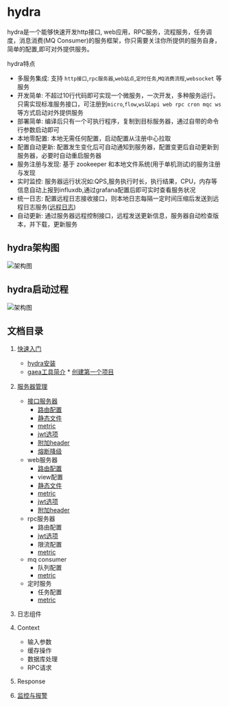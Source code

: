 # hydra
hydra是一个能够快速开发http接口, web应用，RPC服务，流程服务，任务调度，消息消费(MQ Consumer)的服务框架，你只需要关注你所提供的服务自身，简单的配置,即可对外提供服务。


  hydra特点
* 多服务集成: 支持 `http接口`,`rpc服务器`,`web站点`,`定时任务`,`MQ消费流程`,`websocket` 等服务
* 开发简单: 不超过10行代码即可实现一个微服务，一次开发，多种服务运行。只需实现标准服务接口，可注册到`micro`,`flow`,`ws`以`api web rpc cron mqc ws`等方式启动对外提供服务
* 部署简单: 编译后只有一个可执行程序，复制到目标服务器，通过自带的命令行参数启动即可 
* 本地零配置: 本地无需任何配置，启动配置从注册中心拉取
* 配置自动更新: 配置发生变化后可自动通知到服务器，配置变更后自动更新到服务器，必要时自动重启服务器
* 服务注册与发现: 基于 zookeeper 和本地文件系统(用于单机测试)的服务注册与发现
* 实时监控: 服务器运行状况如:QPS,服务执行时长，执行结果，CPU，内存等信息自动上报到influxdb,通过grafana配置后即可实时查看服务状况
* 统一日志: 配置远程日志接收接口，则本地日志每隔一定时间压缩后发送到远程日志服务([远程日志](https://github.com/micro-plat/logsaver))
* 自动更新: 通过服务器远程控制接口，远程发送更新信息，服务器自动检查版本，并下载，更新服务






## hydra架构图

![架构图](https://github.com/micro-plat/hydra/blob/master/quickstart/hydra.png?raw=true)


## hydra启动过程


![架构图](https://github.com/micro-plat/hydra/blob/master/quickstart/flow.png?raw=true)

## 文档目录
1. [快速入门](README.md#hydra)
      * [hydra安装](https://github.com/micro-plat/hydra/blob/master/quickstart/2_install.md)
      * [gaea工具简介](https://github.com/micro-plat/hydra/blob/master/quickstart/3.install_gaea.md)
       * [创建第一个项目](https://github.com/micro-plat/hydra/blob/master/quickstart/6.first_project.md)
      
2. [服务器管理](https://github.com/micro-plat/hydra/blob/master/quickstart/7.server.intro.md)
      * [接口服务器](https://github.com/micro-plat/hydra/blob/master/quickstart/api/1.api_intro.md)
          + [路由配置](https://github.com/micro-plat/hydra/blob/master/quickstart/api/2.api_router.md)         
          + [静态文件](https://github.com/micro-plat/hydra/blob/master/quickstart/api/3.api_static.md)
          + [metric](https://github.com/micro-plat/hydra/blob/master/quickstart/api/4.api_metric.md)
          + [jwt选项](https://github.com/micro-plat/hydra/blob/master/quickstart/api/5.api_auth.md)
          + [附加header](https://github.com/micro-plat/hydra/blob/master/quickstart/api/6.api_header.md)
          + [熔断降级](https://github.com/micro-plat/hydra/blob/master/quickstart/api/7.api_circuit.md)
      * web服务器
         + [路由配置](https://github.com/micro-plat/hydra/blob/master/quickstart/api/2.api_router.md)  
         + view配置       
          + [静态文件](https://github.com/micro-plat/hydra/blob/master/quickstart/api/3.api_static.md)
          + [metric](https://github.com/micro-plat/hydra/blob/master/quickstart/api/4.api_metric.md)
          + [jwt选项](https://github.com/micro-plat/hydra/blob/master/quickstart/api/5.api_auth.md)
          + [附加header](https://github.com/micro-plat/hydra/blob/master/quickstart/api/6.api_header.md)
      * rpc服务器
          + 路由配置
          + [jwt选项](https://github.com/micro-plat/hydra/blob/master/quickstart/api/5.api_auth.md)
          + 限流配置
          + [metric](https://github.com/micro-plat/hydra/blob/master/quickstart/api/4.api_metric.md)
      * mq consumer
          + 队列配置
          + [metric](https://github.com/micro-plat/hydra/blob/master/quickstart/api/4.api_metric.md)
      * 定时服务
          + 任务配置
          + [metric](https://github.com/micro-plat/hydra/blob/master/quickstart/api/4.api_metric.md)
3. 日志组件
4. Context
      * 输入参数
      * 缓存操作
      * 数据库处理
      * RPC请求
5. Response
6. [监控与报警](https://github.com/micro-plat/hydra/blob/master/quickstart/alarm/1.alarm.md)